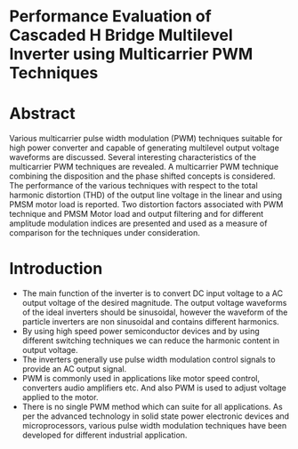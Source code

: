 # Performance Evaluation of Cascaded H Bridge Multilevel Inverter using Multicarrier PWM Techniques

# Abstract
Various multicarrier pulse width modulation (PWM) techniques suitable for high power converter and capable of generating multilevel output voltage waveforms are discussed. Several interesting characteristics of the multicarrier PWM techniques are revealed. A multicarrier PWM technique combining the disposition and the phase shifted concepts is considered. The performance of the various techniques with respect to the total harmonic distortion (THD) of the output line voltage in the linear and using PMSM motor load is reported. Two distortion factors associated with PWM technique and PMSM Motor load and output filtering and for different amplitude modulation indices are presented and used as a measure of comparison for the techniques under consideration.	

# Introduction
- The main function of the inverter is to convert DC input voltage to a AC output voltage of the desired magnitude. The output voltage waveforms of the ideal inverters should be sinusoidal, however the waveform of the particle inverters are non sinusoidal and contains different harmonics.
- By using high speed power semiconductor devices and by using different switching techniques we can reduce the harmonic content in output voltage.
- The inverters generally use pulse width modulation control signals to provide an AC output signal.
- PWM is commonly used in applications like motor speed control, converters audio amplifiers etc. And also PWM is used to adjust voltage applied to the motor.
- There is no single PWM method which can suite for all applications. As per the advanced technology in solid state power electronic devices and microprocessors, various pulse width modulation techniques have been developed for different industrial application.




